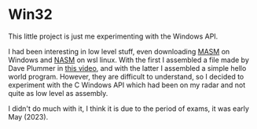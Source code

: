 # Win32

This little project is just me experimenting with the Windows API.

I had been interesting in low level stuff, even downloading [MASM](http://www.masm32.com/) on Windows and [NASM](https://www.nasm.us/) on wsl linux. With the first I assembled a file made by Dave Plummer in [this video](https://www.youtube.com/watch?v=b0zxIfJJLAY), and with the latter I assembled a simple hello world program. However, they are difficult to understand, so I decided to experiment with the C Windows API which had been on my radar and not quite as low level as assembly.

I didn't do much with it, I think it is due to the period of exams, it was early May (2023).